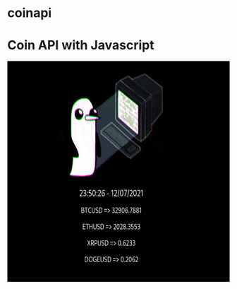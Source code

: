 # coinapi
<h1>Coin API with Javascript</h1>
<img src="/images/coinapi.png" alt="Coin API" width="750" height="500">
